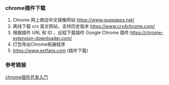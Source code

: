 ### chrome插件下载

1. Chrome 网上商店中文镜像网站 https://www.gugeapps.net/ 
2. 离线下载 crx 英文网站，支持历史版本  https://www.crx4chrome.com/ 
3. 根据插件 URL 和 ID ，远程下载插件 Google Chrome 插件  https://chrome-extension-downloader.com/
4. 打包导出Chrome拓展程序
5. https://www.extfans.com (插件下载)









### 参考链接

[chrome插件开发入门](https://www.cnblogs.com/leiting/p/14007516.html)





